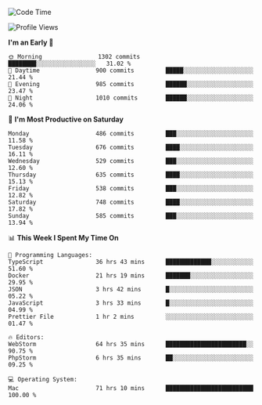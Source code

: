 <!--START_SECTION:waka-->
![Code Time](http://img.shields.io/badge/Code%20Time-3%2C037%20hrs%2056%20mins-blue)

![Profile Views](http://img.shields.io/badge/Profile%20Views-0-blue)

**I'm an Early 🐤** 

```text
🌞 Morning                1302 commits        ████████░░░░░░░░░░░░░░░░░   31.02 % 
🌆 Daytime                900 commits         █████░░░░░░░░░░░░░░░░░░░░   21.44 % 
🌃 Evening                985 commits         ██████░░░░░░░░░░░░░░░░░░░   23.47 % 
🌙 Night                  1010 commits        ██████░░░░░░░░░░░░░░░░░░░   24.06 % 
```
📅 **I'm Most Productive on Saturday** 

```text
Monday                   486 commits         ███░░░░░░░░░░░░░░░░░░░░░░   11.58 % 
Tuesday                  676 commits         ████░░░░░░░░░░░░░░░░░░░░░   16.11 % 
Wednesday                529 commits         ███░░░░░░░░░░░░░░░░░░░░░░   12.60 % 
Thursday                 635 commits         ████░░░░░░░░░░░░░░░░░░░░░   15.13 % 
Friday                   538 commits         ███░░░░░░░░░░░░░░░░░░░░░░   12.82 % 
Saturday                 748 commits         ████░░░░░░░░░░░░░░░░░░░░░   17.82 % 
Sunday                   585 commits         ███░░░░░░░░░░░░░░░░░░░░░░   13.94 % 
```


📊 **This Week I Spent My Time On** 

```text
💬 Programming Languages: 
TypeScript               36 hrs 43 mins      █████████████░░░░░░░░░░░░   51.60 % 
Docker                   21 hrs 19 mins      ███████░░░░░░░░░░░░░░░░░░   29.95 % 
JSON                     3 hrs 42 mins       █░░░░░░░░░░░░░░░░░░░░░░░░   05.22 % 
JavaScript               3 hrs 33 mins       █░░░░░░░░░░░░░░░░░░░░░░░░   04.99 % 
Prettier File            1 hr 2 mins         ░░░░░░░░░░░░░░░░░░░░░░░░░   01.47 % 

🔥 Editors: 
WebStorm                 64 hrs 35 mins      ███████████████████████░░   90.75 % 
PhpStorm                 6 hrs 35 mins       ██░░░░░░░░░░░░░░░░░░░░░░░   09.25 % 

💻 Operating System: 
Mac                      71 hrs 10 mins      █████████████████████████   100.00 % 
```


<!--END_SECTION:waka-->
